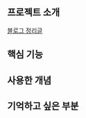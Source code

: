 ## 프로젝트 소개

[블로그 정리글](https://jhan117.github.io/react/react-learn/)

## 핵심 기능

## 사용한 개념

## 기억하고 싶은 부분
